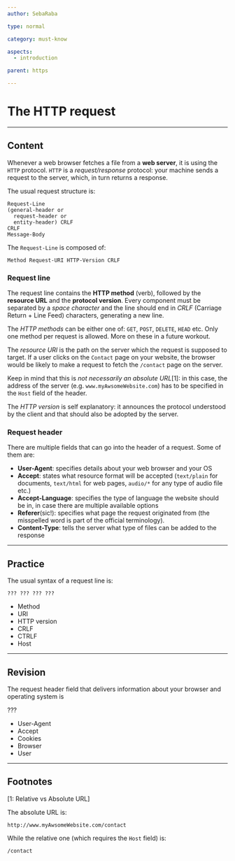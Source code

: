 ```yaml
---
author: SebaRaba

type: normal

category: must-know

aspects:
  - introduction

parent: https

---
```


# The HTTP request

---
## Content

Whenever a web browser fetches a file from a **web server**, it is using the `HTTP` protocol. `HTTP` is a *request/response* protocol: your machine sends a request to the server, which, in turn returns a response.

The usual request structure is:

```plain-text
Request-Line
(general-header or
  request-header or
  entity-header) CRLF
CRLF
Message-Body
```

The `Request-Line` is composed of:

```plain-text
Method Request-URI HTTP-Version CRLF
```

### Request line

The request line contains the **HTTP method** (verb), followed by the **resource URL** and the **protocol version**. Every component must be separated by a *space character* and the line should end in *CRLF* (Carriage Return + Line Feed) characters, generating a new line.

The *HTTP methods* can be either one of: `GET`, `POST`, `DELETE`, `HEAD` etc. Only one method per request is allowed. More on these in a future workout.

The *resource URI* is the path on the server which the request is supposed to target. If a user clicks on the `Contact` page on your website, the browser would be likely to make a request to fetch the `/contact` page on the server.

Keep in mind that this is *not necessarily an absolute URL*[1]: in this case, the address of the server (e.g. `www.myAwsomeWebsite.com`) has to be specified in the `Host` field of the header.

The *HTTP version* is self explanatory: it announces the protocol understood by the client and that should also be adopted by the server.

### Request header

There are multiple fields that can go into the header of a request. Some of them are:
- **User-Agent**: specifies details about your web browser and your OS
- **Accept**: states what resource format will be accepted (`text/plain` for documents, `text/html` for web pages, `audio/*` for any type of audio file etc.)
- **Accept-Language**: specifies the type of language the website should be in, in case there are multiple available options
- **Referer**(sic!): specifies what page the request originated from (the misspelled word is part of the official terminology).
- **Content-Type**: tells the server what type of files can be added to the response

---
## Practice

The usual syntax of a request line is:
```
??? ??? ??? ???
```


* Method
* URI
* HTTP version
* CRLF
* CTRLF
* Host

---
## Revision

The request header field that delivers information about your browser and operating system is

???


* User-Agent
* Accept
* Cookies
* Browser
* User

---
## Footnotes

[1: Relative vs Absolute URL]

The absolute URL is:

```plain-text
http://www.myAwsomeWebsite.com/contact
```

While the relative one (which requires the `Host` field) is:

```
/contact
```
